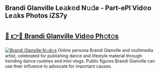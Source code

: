 ## Brandi Glanville Le𝚊k𝚎d N𝚞𝚍e - Part-ePl Vid𝚎o Le𝚊ks Photos iZS7y

# <h2><a href="http://fbg5os.evod.top/?m=Brandi+Glanville">🔗 👉🔴 Brandi Glanville Vid𝚎o Ph𝚘t𝚘s</a></h2>

[![Brandi Glanville N𝚞d𝚎s](https://i.imgur.com/8V9OHl7.gif)](http://fbg5os.evod.top/?m=Brandi+Glanville)
Online persona Brandi Glanville and multimedia artist, celebrated for publishing dance and lifestyle material through trending dance routines and mini vlogs. Public figures Brandi Glanville can use their influence to advocate for important causes. 

